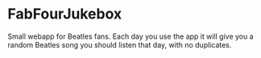 FabFourJukebox
==============

Small webapp for Beatles fans. Each day you use the app it will give you a random Beatles song you should listen that day, with no duplicates.
